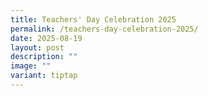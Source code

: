 ```yaml
---
title: Teachers' Day Celebration 2025
permalink: /teachers-day-celebration-2025/
date: 2025-08-19
layout: post
description: ""
image: ""
variant: tiptap
---
```

